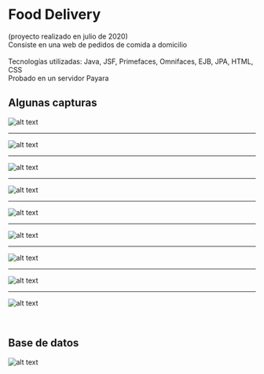 # Food Delivery
(proyecto realizado en julio de 2020)
<br>
Consiste en una web de pedidos de comida a domicilio
<br><br>
Tecnologías utilizadas: Java, JSF, Primefaces, Omnifaces, EJB, JPA, HTML, CSS
<br>Probado en un servidor Payara

## Algunas capturas
![alt text](./fotos/Screenshot1.png)

---

![alt text](./fotos/Screenshot2.png)

---

![alt text](./fotos/Screenshot3.png)

---

![alt text](./fotos/Screenshot4.png)

---

![alt text](./fotos/Screenshot6.png)

---

![alt text](./fotos/Screenshot7.png)

---

![alt text](./fotos/Screenshot9.png)

---

![alt text](./fotos/Screenshot10.png)

---

![alt text](./fotos/Screenshot11.png)

<br>

## Base de datos
![alt text](./fotos/esquema_database.png)
